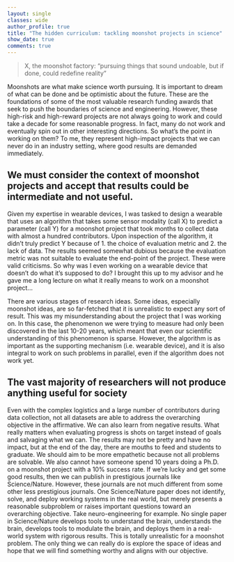 ```yaml
---
layout: single
classes: wide
author_profile: true
title: "The hidden curriculum: tackling moonshot projects in science"
show_date: true
comments: true
---
```


> X, the moonshot factory: “pursuing things that sound undoable, but if done, could redefine reality”

Moonshots are what make science worth pursuing. It is important to dream of what can be done and be optimistic about the future. These are the foundations of some of the most valuable research funding awards that seek to push the boundaries of science and engineering. However, these high-risk and high-reward projects are not always going to work and could take a decade for some reasonable progress. In fact, many do not work and eventually spin out in other interesting directions. So what’s the point in working on them? To me, they represent high-impact projects that we can never do in an industry setting, where good results are demanded immediately.

<h2> We must consider the context of moonshot projects and accept that results could be intermediate and not useful. </h2>

Given my expertise in wearable devices, I was tasked to design a wearable that uses an algorithm that takes some sensor modality (call X) to predict a parameter (call Y) for a moonshot project that took months to collect data with almost a hundred contributors.  Upon inspection of the algorithm, it didn’t truly predict Y because of 1. the choice of evaluation metric and 2. the lack of data. The results seemed somewhat dubious because the evaluation metric was not suitable to evaluate the end-point of the project. These were valid criticisms. So why was I even working on a wearable device that doesn’t do what it’s supposed to do? I brought this up to my advisor and he gave me a long lecture on what it really means to work on a moonshot project…

There are various stages of research ideas. Some ideas, especially moonshot ideas, are so far-fetched that it is unrealistic to expect any sort of result. This was my misunderstanding about the project that I was working on. In this case, the phenomenon we were trying to measure had only been discovered in the last 10-20 years, which meant that even our scientific understanding of this phenomenon is sparse. However, the algorithm is as important as the supporting mechanism (i.e. wearable device), and it is also integral to work on such problems in parallel, even if the algorithm does not work yet.

<h2> The vast majority of researchers will not produce anything useful for society </h2>

Even with the complex logistics and a large number of contributors during data collection, not all datasets are able to address the overarching objective in the affirmative. We can also learn from negative results. What really matters when evaluating progress is shots on target instead of goals and salvaging what we can. The results may not be pretty and have no impact, but at the end of the day, there are mouths to feed and students to graduate. We should aim to be more empathetic because not all problems are solvable. We also cannot have someone spend 10 years doing a Ph.D. on a moonshot project with a 10% success rate. If we’re lucky and get some good results, then we can publish in prestigious journals like Science/Nature. However, these journals are not much different from some other less prestigious journals. One Science/Nature paper does not identify, solve, and deploy working systems in the real world, but merely presents a reasonable subproblem or raises important questions toward an overarching objective. Take neuro-engineering for example. No single paper in Science/Nature develops tools to understand the brain, understands the brain, develops tools to modulate the brain, and deploys them in a real-world system with rigorous results. This is totally unrealistic for a moonshot problem. The only thing we can really do is explore the space of ideas and hope that we will find something worthy and aligns with our objective.